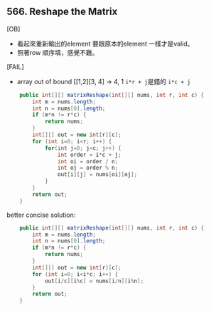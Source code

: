 ## 566. Reshape the Matrix

[OB]

* 看起來重新輸出的element 要跟原本的element 一樣才是valid。
* 照著row 順序填，感覺不難。

[FAIL]

* array out of bound [[1,2][3, 4] -> 4, 1   `i*r + j`是錯的    `i*c + j`

```java
    public int[][] matrixReshape(int[][] nums, int r, int c) {
        int m = nums.length;
        int n = nums[0].length;
        if (m*n != r*c) {
            return nums;
        }
        int[][] out = new int[r][c];
        for (int i=0; i<r; i++) {
            for(int j=0; j<c; j++) {
                int order = i*c + j;
                int oi = order / n;
                int oj = order % n;
                out[i][j] = nums[oi][oj];
            }
        }
        return out;
    }
```

better concise solution:

```java
    public int[][] matrixReshape(int[][] nums, int r, int c) {
        int m = nums.length;
        int n = nums[0].length;
        if (m*n != r*c) {
            return nums;
        }
        int[][] out = new int[r][c];
        for (int i=0; i<i*c; i++) {
            out[i/c][i%c] = nums[i/n][i%n];
        }
        return out;
    }
```